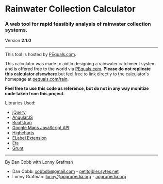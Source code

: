 # Rainwater Collection Calculator
### A web tool for rapid feasibily analysis of rainwater collection systems.  
Version **2.1.0**

---
This tool is hosted by [PEquals.com](http://www.pequals.com/rain).

This calculator was made to aid in designing a rainwater catchment system and is offered free to the world via [PEquals.com](http://www.pequals.com/rain). **Please do not replicate this calculator elsewhere** but feel free to link directly to the calculator's homepage at [pequals.com/rain](http://www.pequals.com/rain).

**Feel free to use this code as reference, but do not in any way monitize code taken from this project.**

Libraries Used:

* [jQuery](http://www.jquery.com)
* [AngularJS](http://angularjs.org/)
* [Bootstrap](http://twitter.github.io/bootstrap/)
* [Google Maps JavaScript API](https://developers.google.com/maps/)
* [Highcharts](http://www.highcharts.com)
* [ELabel Extension](http://www.econym.org.uk/gmap/elabel.htm)
* [Eta](http://www.github.com/cobbdb/eta)
* [Grunt](http://gruntjs.com/)

---
By Dan Cobb with Lonny Grafman

* Dan Cobb: cobbdb@gmail.com - [petitgibier.sytes.net](http://petitgibier.sytes.net)
* Lonny Grafman: lonny@appropedia.org - [appropedia.org](http://www.appropedia.org)
